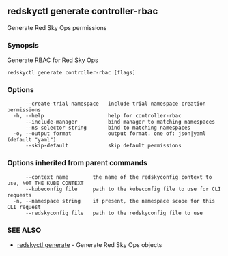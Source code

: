 ## redskyctl generate controller-rbac

Generate Red Sky Ops permissions

### Synopsis

Generate RBAC for Red Sky Ops

```
redskyctl generate controller-rbac [flags]
```

### Options

```
      --create-trial-namespace   include trial namespace creation permissions
  -h, --help                     help for controller-rbac
      --include-manager          bind manager to matching namespaces
      --ns-selector string       bind to matching namespaces
  -o, --output format            output format. one of: json|yaml (default "yaml")
      --skip-default             skip default permissions
```

### Options inherited from parent commands

```
      --context name        the name of the redskyconfig context to use, NOT THE KUBE CONTEXT
      --kubeconfig file     path to the kubeconfig file to use for CLI requests
  -n, --namespace string    if present, the namespace scope for this CLI request
      --redskyconfig file   path to the redskyconfig file to use
```

### SEE ALSO

* [redskyctl generate](redskyctl_generate.md)	 - Generate Red Sky Ops objects

